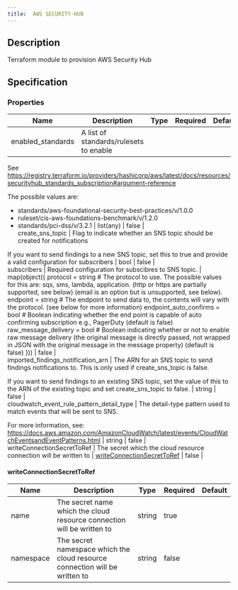 ```yaml
---
title:  AWS SECURITY-HUB
---
```


## Description

Terraform module to provision AWS Security Hub

## Specification


### Properties

 Name | Description | Type | Required | Default 
 ------------ | ------------- | ------------- | ------------- | ------------- 
 enabled_standards | A list of standards/rulesets to enable

See https://registry.terraform.io/providers/hashicorp/aws/latest/docs/resources/securityhub_standards_subscription#argument-reference

The possible values are:

  - standards/aws-foundational-security-best-practices/v/1.0.0
  - ruleset/cis-aws-foundations-benchmark/v/1.2.0
  - standards/pci-dss/v/3.2.1
 | list(any) | false |  
 create_sns_topic | Flag to indicate whether an SNS topic should be created for notifications

If you want to send findings to a new SNS topic, set this to true and provide a valid configuration for subscribers
 | bool | false |  
 subscribers | Required configuration for subscibres to SNS topic. | map(object({
    protocol = string
    # The protocol to use. The possible values for this are: sqs, sms, lambda, application. (http or https are partially supported, see below) (email is an option but is unsupported, see below).
    endpoint = string
    # The endpoint to send data to, the contents will vary with the protocol. (see below for more information)
    endpoint_auto_confirms = bool
    # Boolean indicating whether the end point is capable of auto confirming subscription e.g., PagerDuty (default is false)
    raw_message_delivery = bool
    # Boolean indicating whether or not to enable raw message delivery (the original message is directly passed, not wrapped in JSON with the original message in the message property) (default is false)
  })) | false |  
 imported_findings_notification_arn | The ARN for an SNS topic to send findings notifications to. This is only used if create_sns_topic is false.

If you want to send findings to an existing SNS topic, set the value of this to the ARN of the existing topic and set 
create_sns_topic to false.
 | string | false |  
 cloudwatch_event_rule_pattern_detail_type | The detail-type pattern used to match events that will be sent to SNS. 

For more information, see:
https://docs.aws.amazon.com/AmazonCloudWatch/latest/events/CloudWatchEventsandEventPatterns.html
 | string | false |  
 writeConnectionSecretToRef | The secret which the cloud resource connection will be written to | [writeConnectionSecretToRef](#writeConnectionSecretToRef) | false |  


#### writeConnectionSecretToRef

 Name | Description | Type | Required | Default 
 ------------ | ------------- | ------------- | ------------- | ------------- 
 name | The secret name which the cloud resource connection will be written to | string | true |  
 namespace | The secret namespace which the cloud resource connection will be written to | string | false |  
